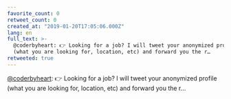 ```yaml
---
favorite_count: 0
retweet_count: 0
created_at: "2019-01-20T17:05:06.000Z"
lang: en
full_text: >-
  @coderbyheart: 👉 Looking for a job? I will tweet your anonymized profile
  (what you are looking for, location, etc) and forward you the r…
retweeted: true
---
```


[@coderbyheart](https://twitter.com/coderbyheart): 👉 Looking for a job? I will
tweet your anonymized profile (what you are looking for, location, etc) and
forward you the r…
